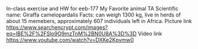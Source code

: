 In-class exercise and HW for eeb-177
My Favorite animal TA
Scientific name: Giraffa camelopardalis
Facts: can weigh 1300 kg, live in herds of about 15 memebers, approximately 607 individuals left in Africa.
Picture link  https://www.searchencrypt.com/images?eq=IBE%2F%2FSlo9O9mzTnM%2BN0U8A%3D%3D
Video link https://www.youtube.com/watch?v=DXKe2Kpymw0